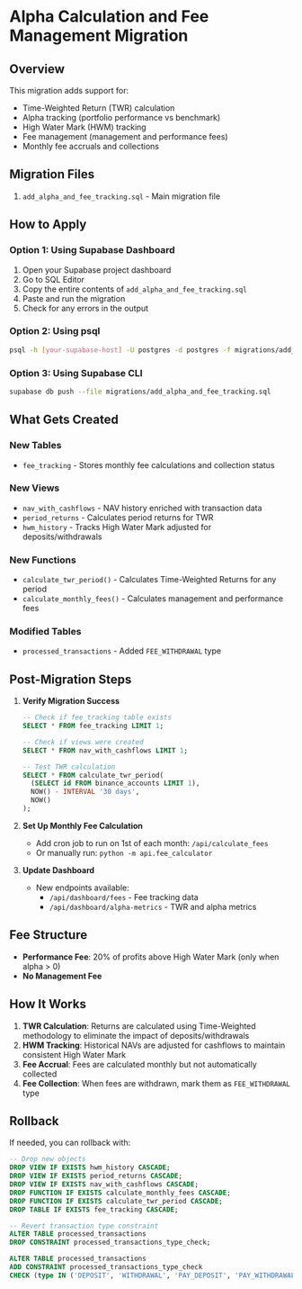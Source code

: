 # Alpha Calculation and Fee Management Migration

## Overview

This migration adds support for:
- Time-Weighted Return (TWR) calculation
- Alpha tracking (portfolio performance vs benchmark)
- High Water Mark (HWM) tracking
- Fee management (management and performance fees)
- Monthly fee accruals and collections

## Migration Files

1. `add_alpha_and_fee_tracking.sql` - Main migration file

## How to Apply

### Option 1: Using Supabase Dashboard

1. Open your Supabase project dashboard
2. Go to SQL Editor
3. Copy the entire contents of `add_alpha_and_fee_tracking.sql`
4. Paste and run the migration
5. Check for any errors in the output

### Option 2: Using psql

```bash
psql -h [your-supabase-host] -U postgres -d postgres -f migrations/add_alpha_and_fee_tracking.sql
```

### Option 3: Using Supabase CLI

```bash
supabase db push --file migrations/add_alpha_and_fee_tracking.sql
```

## What Gets Created

### New Tables
- `fee_tracking` - Stores monthly fee calculations and collection status

### New Views
- `nav_with_cashflows` - NAV history enriched with transaction data
- `period_returns` - Calculates period returns for TWR
- `hwm_history` - Tracks High Water Mark adjusted for deposits/withdrawals

### New Functions
- `calculate_twr_period()` - Calculates Time-Weighted Returns for any period
- `calculate_monthly_fees()` - Calculates management and performance fees

### Modified Tables
- `processed_transactions` - Added `FEE_WITHDRAWAL` type

## Post-Migration Steps

1. **Verify Migration Success**
   ```sql
   -- Check if fee_tracking table exists
   SELECT * FROM fee_tracking LIMIT 1;
   
   -- Check if views were created
   SELECT * FROM nav_with_cashflows LIMIT 1;
   
   -- Test TWR calculation
   SELECT * FROM calculate_twr_period(
     (SELECT id FROM binance_accounts LIMIT 1),
     NOW() - INTERVAL '30 days',
     NOW()
   );
   ```

2. **Set Up Monthly Fee Calculation**
   - Add cron job to run on 1st of each month: `/api/calculate_fees`
   - Or manually run: `python -m api.fee_calculator`

3. **Update Dashboard**
   - New endpoints available:
     - `/api/dashboard/fees` - Fee tracking data
     - `/api/dashboard/alpha-metrics` - TWR and alpha metrics

## Fee Structure

- **Performance Fee**: 20% of profits above High Water Mark (only when alpha > 0)
- **No Management Fee**

## How It Works

1. **TWR Calculation**: Returns are calculated using Time-Weighted methodology to eliminate the impact of deposits/withdrawals
2. **HWM Tracking**: Historical NAVs are adjusted for cashflows to maintain consistent High Water Mark
3. **Fee Accrual**: Fees are calculated monthly but not automatically collected
4. **Fee Collection**: When fees are withdrawn, mark them as `FEE_WITHDRAWAL` type

## Rollback

If needed, you can rollback with:

```sql
-- Drop new objects
DROP VIEW IF EXISTS hwm_history CASCADE;
DROP VIEW IF EXISTS period_returns CASCADE;
DROP VIEW IF EXISTS nav_with_cashflows CASCADE;
DROP FUNCTION IF EXISTS calculate_monthly_fees CASCADE;
DROP FUNCTION IF EXISTS calculate_twr_period CASCADE;
DROP TABLE IF EXISTS fee_tracking CASCADE;

-- Revert transaction type constraint
ALTER TABLE processed_transactions 
DROP CONSTRAINT processed_transactions_type_check;

ALTER TABLE processed_transactions 
ADD CONSTRAINT processed_transactions_type_check 
CHECK (type IN ('DEPOSIT', 'WITHDRAWAL', 'PAY_DEPOSIT', 'PAY_WITHDRAWAL'));
```